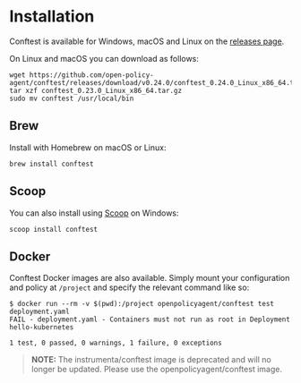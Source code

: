 # Installation

Conftest is available for Windows, macOS and Linux on the [releases page](https://github.com/open-policy-agent/conftest/releases). 

On Linux and macOS you can download as follows:

```console
wget https://github.com/open-policy-agent/conftest/releases/download/v0.24.0/conftest_0.24.0_Linux_x86_64.tar.gz
tar xzf conftest_0.23.0_Linux_x86_64.tar.gz
sudo mv conftest /usr/local/bin
```

## Brew

Install with Homebrew on macOS or Linux:

```console
brew install conftest
```

## Scoop

You can also install using [Scoop](https://scoop.sh/) on Windows:

```console
scoop install conftest
```

## Docker

Conftest Docker images are also available. Simply mount your configuration and policy at `/project` and specify the relevant command like so:

```console
$ docker run --rm -v $(pwd):/project openpolicyagent/conftest test deployment.yaml
FAIL - deployment.yaml - Containers must not run as root in Deployment hello-kubernetes

1 test, 0 passed, 0 warnings, 1 failure, 0 exceptions
```

> **NOTE:** The instrumenta/conftest image is deprecated and will no longer be updated. Please use the openpolicyagent/conftest image.
